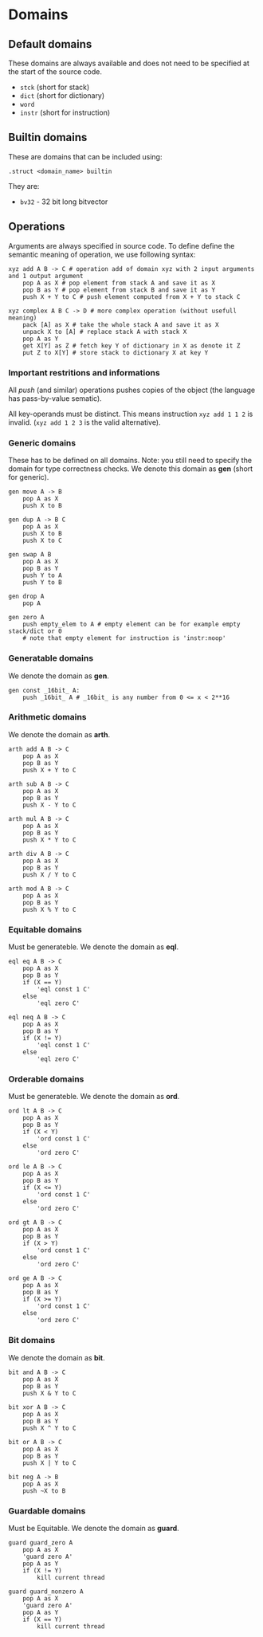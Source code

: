# Domains

## Default domains
These domains are always available and does not need to be specified at the start of the source code.
* `stck` (short for stack)
* `dict` (short for dictionary)
* `word`
* `instr` (short for instruction)

## Builtin domains
These are domains that can be included using:
```
.struct <domain_name> builtin
```
They are:
* `bv32` - 32 bit long bitvector


## Operations
Arguments are always specified in source code.
To define define the semantic meaning of operation, we use following syntax:
```
xyz add A B -> C # operation add of domain xyz with 2 input arguments and 1 output argument
    pop A as X # pop element from stack A and save it as X
    pop B as Y # pop element from stack B and save it as Y
    push X + Y to C # push element computed from X + Y to stack C

xyz complex A B C -> D # more complex operation (without usefull meaning)
    pack [A] as X # take the whole stack A and save it as X
    unpack X to [A] # replace stack A with stack X
    pop A as Y
    get X[Y] as Z # fetch key Y of dictionary in X as denote it Z
    put Z to X[Y] # store stack to dictionary X at key Y
```

### Important restritions and informations
All *push* (and similar) operations pushes copies of the object (the language has pass-by-value sematic).

All key-operands must be distinct. This means instruction `xyz add 1 1 2` is invalid. (`xyz add 1 2 3` is the valid alternative).

### Generic domains
These has to be defined on all domains. Note: you still need to specify the domain for type correctness checks.
We denote this domain as **gen** (short for generic).
```
gen move A -> B
    pop A as X
    push X to B

gen dup A -> B C
    pop A as X
    push X to B
    push X to C

gen swap A B
    pop A as X
    pop B as Y
    push Y to A
    push Y to B

gen drop A
    pop A

gen zero A
    push empty_elem to A # empty element can be for example empty stack/dict or 0
    # note that empty element for instruction is 'instr:noop'
```

### Generatable domains
We denote the domain as **gen**.
```
gen const _16bit_ A:
    push _16bit_ A # _16bit_ is any number from 0 <= x < 2**16
```

### Arithmetic domains
We denote the domain as **arth**.
```
arth add A B -> C
    pop A as X
    pop B as Y
    push X + Y to C

arth sub A B -> C
    pop A as X
    pop B as Y
    push X - Y to C

arth mul A B -> C
    pop A as X
    pop B as Y
    push X * Y to C

arth div A B -> C
    pop A as X
    pop B as Y
    push X / Y to C

arth mod A B -> C
    pop A as X
    pop B as Y
    push X % Y to C
```

### Equitable domains
Must be generateble. We denote the domain as **eql**.

```
eql eq A B -> C
    pop A as X
    pop B as Y
    if (X == Y)
        'eql const 1 C'
    else
        'eql zero C'

eql neq A B -> C
    pop A as X
    pop B as Y
    if (X != Y)
        'eql const 1 C'
    else
        'eql zero C'
```

### Orderable domains
Must be generateble. We denote the domain as **ord**.
```
ord lt A B -> C
    pop A as X
    pop B as Y
    if (X < Y)
        'ord const 1 C'
    else
        'ord zero C'

ord le A B -> C
    pop A as X
    pop B as Y
    if (X <= Y)
        'ord const 1 C'
    else
        'ord zero C'

ord gt A B -> C
    pop A as X
    pop B as Y
    if (X > Y)
        'ord const 1 C'
    else
        'ord zero C'

ord ge A B -> C
    pop A as X
    pop B as Y
    if (X >= Y)
        'ord const 1 C'
    else
        'ord zero C'
```

### Bit domains
We denote the domain as **bit**.
```
bit and A B -> C
    pop A as X
    pop B as Y
    push X & Y to C

bit xor A B -> C
    pop A as X
    pop B as Y
    push X ^ Y to C

bit or A B -> C
    pop A as X
    pop B as Y
    push X | Y to C

bit neg A -> B
    pop A as X
    push ~X to B
```

### Guardable domains
Must be Equitable. We denote the domain as **guard**.

```
guard guard_zero A
    pop A as X
    'guard zero A'
    pop A as Y
    if (X != Y)
        kill current thread

guard guard_nonzero A
    pop A as X
    'guard zero A'
    pop A as Y
    if (X == Y)
        kill current thread
```
